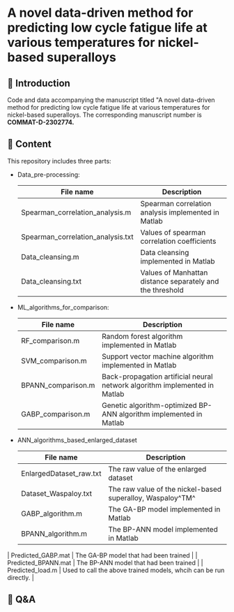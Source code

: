 # A novel data-driven method for predicting low cycle fatigue life at various temperatures for nickel-based superalloys

## :pushpin: Introduction
Code and data accompanying the manuscript titled "A novel data-driven method for predicting low cycle fatigue life at various temperatures for nickel-based superalloys. The corresponding manuscript number is **COMMAT-D-2302774.**

## :pushpin: Content

This repository includes three parts:

+ Data_pre-processing:

  | File name                         | Description                                               |
  | --------------------------------- | --------------------------------------------------------- |
  | Spearman_correlation_analysis.m   | Spearman correlation analysis implemented in Matlab       |
  | Spearman_correlation_analysis.txt | Values of spearman correlation coefficients               |
  | Data_cleansing.m                  | Data cleansing implemented in Matlab                      |
  | Data_cleansing.txt                | Values of Manhattan distance separately and the threshold |

+ ML_algorithms_for_comparison:

  | File name          | Description                                                  |
  | ------------------ | ------------------------------------------------------------ |
  | RF_comparison.m    | Random forest algorithm implemented in Matlab                |
  | SVM_comparison.m   | Support vector machine algorithm implemented in Matlab       |
  | BPANN_comparison.m | Back-propagation artificial neural network algorithm implemented in Matlab |
  | GABP_comparison.m  | Genetic algorithm-optimized BP-ANN algorithm implemented in Matlab |

+ ANN_algorithms_based_enlarged_dataset

  | File name               | Description                                                  |
  | ----------------------- | ------------------------------------------------------------ |
  | EnlargedDataset_raw.txt | The raw value of the enlarged dataset                        |
  | Dataset_Waspaloy.txt    | The raw value of the nickel-based superalloy, Waspaloy^TM^   |
  | GABP_algorithm.m        | The GA-BP model implemented in Matlab                        |
  | BPANN_algorithm.m       | The BP-ANN model implemented in Matlab                       |
| Predicted_GABP.mat      | The GA-BP model that had been trained                        |
  | Predicted_BPANN.mat     | The BP-ANN model that had been trained                       |
  | Predicted_load.m        | Used to call the above trained models, whcih can be run directly. |

  ## :pushpin: Q&A
